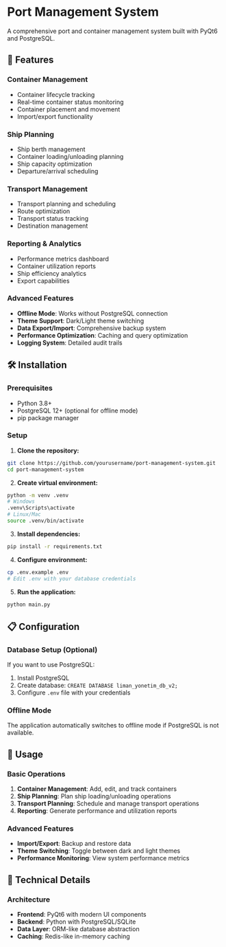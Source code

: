 # Port Management System

A comprehensive port and container management system built with PyQt6 and PostgreSQL.

## 🚢 Features

### Container Management
- Container lifecycle tracking
- Real-time container status monitoring
- Container placement and movement
- Import/export functionality

### Ship Planning
- Ship berth management
- Container loading/unloading planning
- Ship capacity optimization
- Departure/arrival scheduling

### Transport Management
- Transport planning and scheduling
- Route optimization
- Transport status tracking
- Destination management

### Reporting & Analytics
- Performance metrics dashboard
- Container utilization reports
- Ship efficiency analytics
- Export capabilities

### Advanced Features
- **Offline Mode**: Works without PostgreSQL connection
- **Theme Support**: Dark/Light theme switching
- **Data Export/Import**: Comprehensive backup system
- **Performance Optimization**: Caching and query optimization
- **Logging System**: Detailed audit trails

## 🛠️ Installation

### Prerequisites
- Python 3.8+
- PostgreSQL 12+ (optional for offline mode)
- pip package manager

### Setup

1. **Clone the repository:**
```bash
git clone https://github.com/yourusername/port-management-system.git
cd port-management-system
```

2. **Create virtual environment:**
```bash
python -m venv .venv
# Windows
.venv\Scripts\activate
# Linux/Mac
source .venv/bin/activate
```

3. **Install dependencies:**
```bash
pip install -r requirements.txt
```

4. **Configure environment:**
```bash
cp .env.example .env
# Edit .env with your database credentials
```

5. **Run the application:**
```bash
python main.py
```

## 📋 Configuration

### Database Setup (Optional)
If you want to use PostgreSQL:

1. Install PostgreSQL
2. Create database: `CREATE DATABASE liman_yonetim_db_v2;`
3. Configure `.env` file with your credentials

### Offline Mode
The application automatically switches to offline mode if PostgreSQL is not available.

## 🎨 Usage

### Basic Operations
1. **Container Management**: Add, edit, and track containers
2. **Ship Planning**: Plan ship loading/unloading operations
3. **Transport Planning**: Schedule and manage transport operations
4. **Reporting**: Generate performance and utilization reports

### Advanced Features
- **Import/Export**: Backup and restore data
- **Theme Switching**: Toggle between dark and light themes
- **Performance Monitoring**: View system performance metrics

## 🔧 Technical Details

### Architecture
- **Frontend**: PyQt6 with modern UI components
- **Backend**: Python with PostgreSQL/SQLite
- **Data Layer**: ORM-like database abstraction
- **Caching**: Redis-like in-memory caching


